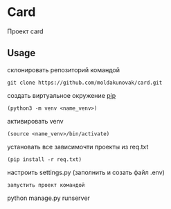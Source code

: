 # Card
Проект card
## Usage
склонировать репозиторий командой 
```
git clone https://github.com/moldakunovak/card.git
```
создать виртуальное окружение [pip](https://pypi.org/)
```
(python3 -m venv <name_venv>)
```
активировать venv
```
(source <name_venv>/bin/activate)
```
установать все зависимочти проекты из req.txt 
```
(pip install -r req.txt)
```
настроить settings.py (заполнить и созать файл .env)
```
запустить проект командой 
```
python manage.py runserver 
```
